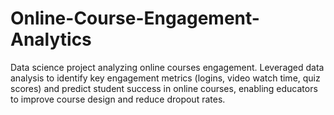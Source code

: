 # Online-Course-Engagement-Analytics
Data science project analyzing online courses engagement.
Leveraged data analysis to identify key engagement metrics (logins, video watch time, quiz scores) and predict student success in online courses, enabling educators to improve course design and reduce dropout rates.
